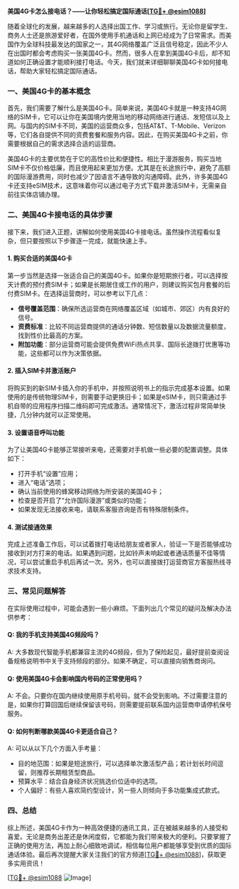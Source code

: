 **美国4G卡怎么接电话？——让你轻松搞定国际通话[[TG💪+ @esim1088](https://t.me/s/esim1088)]**

随着全球化的发展，越来越多的人选择出国工作、学习或旅行。无论你是留学生、商务人士还是旅游爱好者，在国外使用手机通话和上网已经成为了日常需求。而美国作为全球科技最发达的国家之一，其4G网络覆盖广泛且信号稳定，因此不少人在出国时都会考虑购买一张美国4G卡。然而，很多人在拿到美国4G卡后，却不知道如何正确设置才能顺利接打电话。今天，我们就来详细聊聊美国4G卡如何接电话，帮助大家轻松搞定国际通话。

### 一、美国4G卡的基本概念

首先，我们需要了解什么是美国4G卡。简单来说，美国4G卡就是一种支持4G网络的SIM卡，它可以让你在美国境内使用当地的移动网络进行通话、发短信以及上网。与国内的SIM卡不同，美国的运营商众多，包括AT&T、T-Mobile、Verizon等，它们各自提供不同的资费套餐和服务内容。因此，在购买美国4G卡之前，你需要根据自己的需求选择合适的运营商。

美国4G卡的主要优势在于它的高性价比和便捷性。相比于漫游服务，购买当地SIM卡不仅价格低廉，而且使用起来更加方便。尤其是在长途旅行中，避免了高额的国际漫游费用，同时也减少了因语言不通导致的沟通障碍。此外，许多美国4G卡还支持eSIM技术，这意味着你可以通过电子方式下载并激活SIM卡，无需亲自前往实体店铺办理。

### 二、美国4G卡接电话的具体步骤

接下来，我们进入正题，讲解如何使用美国4G卡接电话。虽然操作流程看似复杂，但只要按照以下步骤逐一完成，就能快速上手。

#### 1. 购买合适的美国4G卡

第一步当然是选择一张适合自己的美国4G卡。如果你是短期旅行者，可以选择按天计费的预付费SIM卡；如果是长期居住或工作的用户，则建议购买包月套餐的后付费SIM卡。在选择运营商时，可以参考以下几点：

- **信号覆盖范围**：确保所选运营商在网络覆盖区域（如城市、郊区）内有良好的信号。
- **资费标准**：比较不同运营商提供的通话分钟数、短信数量以及数据流量额度，找到性价比最高的方案。
- **附加功能**：部分运营商可能会提供免费WiFi热点共享、国际长途拨打优惠等功能，这些都可以作为决策依据。

#### 2. 插入SIM卡并激活账户

将购买到的新SIM卡插入你的手机中，并按照说明书上的指示完成基本设置。如果使用的是传统物理SIM卡，则需要手动更换旧卡；如果是eSIM卡，则只需通过手机自带的应用程序扫描二维码即可完成激活。通常情况下，激活过程非常简单快捷，几分钟内就可以正常使用。

#### 3. 设置语音呼叫功能

为了让美国4G卡能够正常接听来电，还需要对手机做一些必要的配置调整。具体如下：

- 打开手机“设置”应用；
- 进入“电话”选项；
- 确认当前使用的蜂窝移动网络为所安装的美国4G卡；
- 检查是否开启了“允许国际漫游”或类似的功能；
- 如果发现无法接收来电，请联系客服咨询是否有特殊限制条件。

#### 4. 测试接通效果

完成上述准备工作后，可以试着拨打电话给朋友或者家人，验证一下是否能够成功接收到对方打来的电话。如果遇到问题，比如铃声未响起或者通话质量不佳等情况，可以尝试重启手机后再试一次。另外，也可以直接拨打运营商官方客服热线寻求技术支持。

### 三、常见问题解答

在实际使用过程中，可能会遇到一些小麻烦。下面列出几个常见的疑问及解决办法供参考：

#### Q: 我的手机支持美国4G频段吗？

A: 大多数现代智能手机都兼容主流的4G频段，但为了保险起见，最好提前查阅设备规格说明书中关于支持频段的部分。如果不确定，可以直接向销售商询问。

#### Q: 使用美国4G卡会影响国内号码的正常使用吗？

A: 不会。只要你在国内继续使用原手机号码，就不会受到影响。不过需要注意的是，如果你打算回国后继续保留该号码，则需要提前联系国内运营商申请停机保号服务。

#### Q: 如何判断哪款美国4G卡更适合自己？

A: 可以从以下几个方面入手考量：
- 目的地范围：如果是短途旅行，可以选择单次激活型产品；若计划长时间逗留，则推荐长期租赁型商品。
- 预算水平：结合自身经济状况挑选价位适中的选项。
- 个人偏好：有些人喜欢简约型设计，另一些人则倾向于多功能集成式款式。

### 四、总结

综上所述，美国4G卡作为一种高效便捷的通讯工具，正在被越来越多的人接受和喜爱。无论是商务出差还是休闲度假，它都能为我们带来极大的便利。只要掌握了正确的使用方法，再加上耐心细致地调试，相信每位用户都能够享受到优质的国际通话体验。最后再次提醒大家关注我们的官方频道[[TG💪+ @esim1088](https://t.me/s/esim1088)]，获取更多实用资讯！

[[TG💪+ @esim1088](https://t.me/s/esim1088) ![Image](https://i.postimg.cc/4NQfJmqS/Snipaste-2025-05-13-00-14-12.png)]